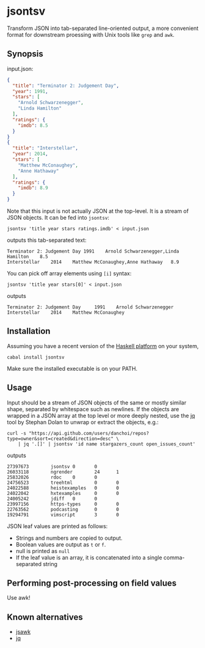 # jsontsv

Transform JSON into tab-separated line-oriented output, a more convenient format for
downstream proessing with Unix tools like `grep` and `awk`.

## Synopsis

input.json:

```json
{
  "title": "Terminator 2: Judgement Day",
  "year": 1991,
  "stars": [
    "Arnold Schwarzenegger",
    "Linda Hamilton"
  ],
  "ratings": {
    "imdb": 8.5
  }
}
{
  "title": "Interstellar",
  "year": 2014,
  "stars": [
    "Matthew McConaughey",
    "Anne Hathaway"
  ],
  "ratings": {
    "imdb": 8.9
  }
}
```

Note that this input is not actually JSON at the top-level. It is a stream of
JSON objects. It can be fed into `jsontsv`:

    jsontsv 'title year stars ratings.imdb' < input.json

outputs this tab-separated text:

```tsv
Terminator 2: Judgement Day	1991	Arnold Schwarzenegger,Linda Hamilton	8.5
Interstellar	2014	Matthew McConaughey,Anne Hathaway	8.9
```

You can pick off array elements using `[i]` syntax:

    jsontsv 'title year stars[0]' < input.json

outputs 

```tsv
Terminator 2: Judgement Day     1991    Arnold Schwarzenegger
Interstellar    2014    Matthew McConaughey
```

## Installation

Assuming you have a recent version of the [Haskell
platform](https://www.haskell.org/platform/) on your system, 

    cabal install jsontsv

Make sure the installed executable is on your PATH.

## Usage

Input should be a stream of JSON objects of the same or mostly similar shape,
separated by whitespace such as newlines. If the objects are wrapped in a JSON
array at the top level or more deeply nested, use the [jq][jq] tool by Stephan
Dolan to unwrap or extract the objects, e.g.: 

[jq]:http://stedolan.github.io/jq/

    curl -s "https://api.github.com/users/danchoi/repos?type=owner&sort=created&direction=desc" \
        | jq '.[]' | jsontsv 'id name stargazers_count open_issues_count' 

outputs

    27397673        jsontsv 0       0
    26033118        ngrender        24      1
    25832026        rdoc    0       0
    24756523        treehtml        0       0
    24022588        heistexamples   0       0
    24022042        hxtexamples     0       0
    24005242        jdiff   0       0
    23997156        https-types     0       0
    22763562        podcasting      0       0
    19294791        vimscript       3       0

JSON leaf values are printed as follows: 

* Strings and numbers are copied to output.
* Boolean values are output as `t` or `f`.
* null is printed as `null`
* If the leaf value is an array, it is concatenated into a single comma-separated string

## Performing post-processing on field values

Use awk!

## Known alternatives 

* [jsawk](https://github.com/micha/jsawk) 
* [jq][jq]

